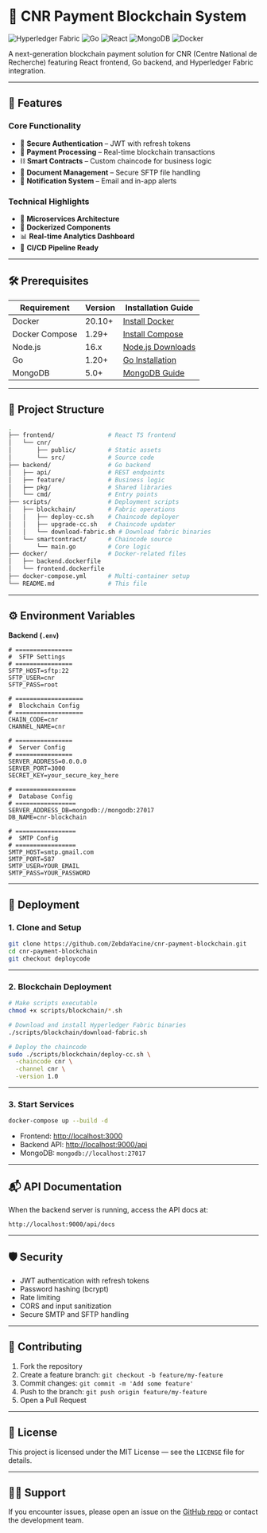 
# 🔗 CNR Payment Blockchain System

![Hyperledger Fabric](https://img.shields.io/badge/Hyperledger-Fabric-2F3134?logo=hyperledger)
![Go](https://img.shields.io/badge/Backend-Go-00ADD8?logo=go)
![React](https://img.shields.io/badge/Frontend-React-61DAFB?logo=react)
![MongoDB](https://img.shields.io/badge/Database-MongoDB-47A248?logo=mongodb)
![Docker](https://img.shields.io/badge/Container-Docker-2496ED?logo=docker)

A next-generation blockchain payment solution for CNR (Centre National de Recherche) featuring React frontend, Go backend, and Hyperledger Fabric integration.

---

## 🚀 Features

### Core Functionality
- 🔐 **Secure Authentication** – JWT with refresh tokens
- 💸 **Payment Processing** – Real-time blockchain transactions
- ⛓ **Smart Contracts** – Custom chaincode for business logic
- 📁 **Document Management** – Secure SFTP file handling
- 🔔 **Notification System** – Email and in-app alerts

### Technical Highlights
- 🧩 **Microservices Architecture**
- 🚢 **Dockerized Components**
- 📊 **Real-time Analytics Dashboard**
- 🔄 **CI/CD Pipeline Ready**

---

## 🛠 Prerequisites

| Requirement       | Version      | Installation Guide                                                 |
|------------------|---------------|--------------------------------------------------------------------|
| Docker           | 20.10+        | [Install Docker](https://docs.docker.com/get-docker/)              |
| Docker Compose   | 1.29+         | [Install Compose](https://docs.docker.com/compose/install/)        |
| Node.js          | 16.x          | [Node.js Downloads](https://nodejs.org/en/download/)               |
| Go               | 1.20+         | [Go Installation](https://golang.org/doc/install)                  |
| MongoDB          | 5.0+          | [MongoDB Guide](https://www.mongodb.com/docs/manual/installation/) |

---

## 📂 Project Structure

```bash
.
├── frontend/               # React TS frontend
│   └── cnr/
│       ├── public/         # Static assets
│       └── src/            # Source code
├── backend/                # Go backend
│   ├── api/                # REST endpoints
│   ├── feature/            # Business logic
│   ├── pkg/                # Shared libraries
│   └── cmd/                # Entry points
├── scripts/                # Deployment scripts
│   ├── blockchain/         # Fabric operations
│   │   ├── deploy-cc.sh    # Chaincode deployer
│   │   ├── upgrade-cc.sh   # Chaincode updater
│   │   └── download-fabric.sh # Download fabric binaries
│   └── smartcontract/      # Chaincode source
│       └── main.go         # Core logic
├── docker/                 # Docker-related files
│   ├── backend.dockerfile
│   └── frontend.dockerfile
├── docker-compose.yml      # Multi-container setup
└── README.md               # This file
```

---

## ⚙️ Environment Variables

**Backend (`.env`)**

```env
# ================
#  SFTP Settings
# ================
SFTP_HOST=sftp:22
SFTP_USER=cnr
SFTP_PASS=root

# ===================
#  Blockchain Config
# ===================
CHAIN_CODE=cnr
CHANNEL_NAME=cnr

# ================
#  Server Config
# ================
SERVER_ADDRESS=0.0.0.0
SERVER_PORT=3000
SECRET_KEY=your_secure_key_here

# =================
#  Database Config
# =================
SERVER_ADDRESS_DB=mongodb://mongodb:27017
DB_NAME=cnr-blockchain

# =================
#  SMTP Config
# =================
SMTP_HOST=smtp.gmail.com
SMTP_PORT=587
SMTP_USER=YOUR_EMAIL
SMTP_PASS=YOUR_PASSWORD
```

---

## 🚀 Deployment

### 1. Clone and Setup

```bash
git clone https://github.com/ZebdaYacine/cnr-payment-blockchain.git
cd cnr-payment-blockchain
git checkout deploycode
```

---

### 2. Blockchain Deployment

```bash
# Make scripts executable
chmod +x scripts/blockchain/*.sh

# Download and install Hyperledger Fabric binaries
./scripts/blockchain/download-fabric.sh

# Deploy the chaincode
sudo ./scripts/blockchain/deploy-cc.sh \
  -chaincode cnr \
  -channel cnr \
  -version 1.0
```

---

### 3. Start Services

```bash
docker-compose up --build -d
```

- Frontend: [http://localhost:3000](http://localhost:3000)  
- Backend API: [http://localhost:9000/api](http://localhost:9000/api)  
- MongoDB: `mongodb://localhost:27017`

---

## 📬 API Documentation

When the backend server is running, access the API docs at:

```
http://localhost:9000/api/docs
```

---

## 🛡 Security

- JWT authentication with refresh tokens
- Password hashing (bcrypt)
- Rate limiting
- CORS and input sanitization
- Secure SMTP and SFTP handling

---

## 🤝 Contributing

1. Fork the repository  
2. Create a feature branch: `git checkout -b feature/my-feature`  
3. Commit changes: `git commit -m 'Add some feature'`  
4. Push to the branch: `git push origin feature/my-feature`  
5. Open a Pull Request  

---

## 📄 License

This project is licensed under the MIT License — see the `LICENSE` file for details.

---

## 🙋‍♂️ Support

If you encounter issues, please open an issue on the [GitHub repo](https://github.com/ZebdaYacine/cnr-payment-blockchain) or contact the development team.

